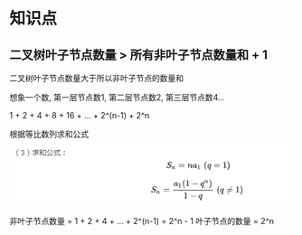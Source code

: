 # 知识点

## 二叉树叶子节点数量 > 所有非叶子节点数量和 + 1

二叉树叶子节点数量大于所以非叶子节点的数量和

想象一个数, 第一层节点数1, 第二层节点数2, 第三层节点数4...

1 + 2 + 4 + 8 + 16 + ... + 2^(n-1) + 2^n

根据等比数列求和公式![89](../Image/89.png)

非叶子节点数量 = 1 + 2 + 4 + ... + 2^(n-1) = 2^n - 1
叶子节点的数量 = 2^n
